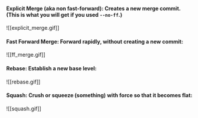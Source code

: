 
#### **Explicit Merge (aka non fast-forward)**: Creates a new merge commit. (This is what you will get if you used `--no-ff`.)
![[explicit_merge.gif]]

#### **Fast Forward Merge:** Forward rapidly, without creating a new commit:
![[ff_merge.gif]]

#### **Rebase**: Establish a new base level:
![[rebase.gif]]

#### **Squash:** Crush or squeeze (something) with force so that it becomes flat:
![[squash.gif]]
